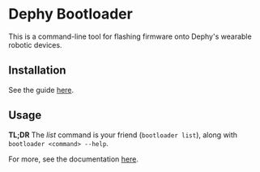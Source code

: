 # Dephy Bootloader

This is a command-line tool for flashing firmware onto Dephy's wearable robotic devices.


## Installation
See the guide [here](https://bootloader.readthedocs.io/en/latest/installing/index.html).


## Usage

**TL;DR** The *list* command is your friend (`bootloader list`), along with
`bootloader <command> --help`.

For more, see the documentation [here](https://bootloader.readthedocs.io/en/latest/quickstart.html).

